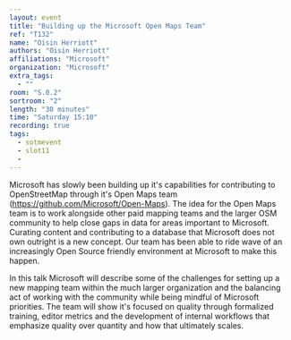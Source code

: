 ```yaml
---
layout: event
title: "Building up the Microsoft Open Maps Team"
ref: "T132"
name: "Oisin Herriott"
authors: "Oisin Herriott"
affiliations: "Microsoft"
organization: "Microsoft"
extra_tags:
  - ""
room: "S.0.2"
sortroom: "2"
length: "30 minutes"
time: "Saturday 15:10"
recording: true
tags:
  - sotmevent
  - slot11
  - 
---
```

Microsoft has slowly been building up it&#39;s capabilities for contributing to OpenStreetMap through it&#39;s Open Maps team
(https://github.com/Microsoft/Open-Maps). The idea for the Open Maps team is to work alongside other paid mapping teams and the larger OSM community to help close gaps in data for areas important to Microsoft. Curating content and contributing to a database that Microsoft does not own outright is a new concept.  Our team has been able to ride wave of an increasingly Open Source friendly environment at Microsoft to make this happen.

In this talk Microsoft will describe some of the challenges for setting up a new mapping team within the much larger organization and the balancing act of working with the community while being mindful of Microsoft priorities. The team will show it&#39;s focused on quality through formalized training, editor metrics and the development of internal workflows that emphasize quality over quantity and how that ultimately scales.

